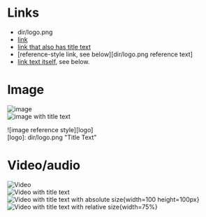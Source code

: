 # Links
- dir/logo.png
- [link](dir/logo.png)
- [link that also has title text](dir/logo.png "This link takes you to somewhere!")
- [reference-style link, see below][dir/logo.png reference text]
- [link text itself][], see below.

[arbitrary case-insensitive reference text]: dir/logo.png  
[1]: dir/logo.png
[link text itself]: dir/logo.png

# Image

![image](dir/logo.png)  
![image with title text](dir/logo.png "Title Text")  

![image reference style][logo]  
[logo]: dir/logo.png "Title Text"

# Video/audio

![Video](dir/logo.png)  
![Video with title text](dir/logo.png)  
![Video with title text with absolute size](dir/logo.png "Title Text"){width=100 height=100px}  
![Video with title text with relative size](dir/logo.png "Title Text"){width=75%}

